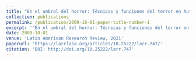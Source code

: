 ```yaml
---
title: "En el umbral del horror: Técnicas y funciones del terror en Autobiografía de un esclavo de Juan Francisco Manzano"
collection: publications
permalink: /publication/2009-10-01-paper-title-number-1
excerpt: '"En el umbral del horror: Técnicas y funciones del terror en Autobiografía del esclavo de Juan Francisco Manzano.” Latin American Research Review, vol. 56, no. 1, 2021, 113-125'
date: 2009-10-01
venue: 'Latin American Research Review, 2021'
paperurl: 'https://larrlasa.org/articles/10.25222/larr.747/'
citation: 'DOI: http://doi.org/10.25222/larr.747'
---
```



